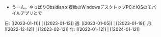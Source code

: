 - うーん。やっぱりObsidianを複数のWindowsデスクトップPCとiOSのモバイルアプリとで

日: [[2023-01-11]] | [[2023-01-13]]
週: [[2023-01-05]] | [[2023-01-19]]
月: [[2022-12-12]] | [[2023-02-12]]
年: [[2022-01-12]] | [[2024-01-12]]